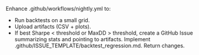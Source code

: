 Enhance .github/workflows/nightly.yml to:
- Run backtests on a small grid.
- Upload artifacts (CSV + plots).
- If best Sharpe < threshold or MaxDD > threshold, create a GitHub Issue summarizing stats and pointing to artifacts.
Implement .github/ISSUE_TEMPLATE/backtest_regression.md.
Return changes.

